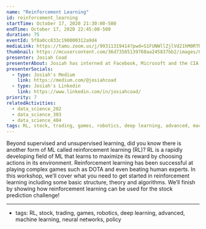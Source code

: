 ```yaml
---
name: "Reinforcement Learning"
id: reinforcement_learning
startTime: October 17, 2020 21:30:00-500
endTime: October 17, 2020 22:45:00-500
duration: 75
eventId: 5f8a0cc833c190000312a9d4
mediaLink: https://tamu.zoom.us/j/99311319414?pwd=S1FUNWllZjlVd21hM0RTRnFaTXBSZz09
thumbnail: https://mcusercontent.com/36d73585139760aa245837bb2/images/8d0a08a7-826f-4305-ac07-4b7907301372.jpg
presenter: Josiah Coad
presenterAbout: Josiah has interned at Facebook, Microsoft and the CIA. He is current a researching in reinforcement learning at Carnegie Mellon.
presenterSocials:
  - type: Josiah's Medium
    link: https://medium.com/@josiahcoad
  - type: Josiah's Linkedin
    link: https://www.linkedin.com/in/josiahcoad/
priority: 7
relatedActivities:
  - data_science_202
  - data_science_303
  - data_science_404
tags: RL, stock, trading, games, robotics, deep learning, advanced, machine learning, neural networks, policy
---
```


Beyond supervised and unsupervised learning, did you know there is another form of ML called reinforcement learning (RL)? RL is a rapidly developing field of ML that learns to maximize its reward by choosing actions in its environment. Reinforcement learning has been successful at playing complex games such as DOTA and even beating human experts.
In this workshop, we’ll cover what you need to get started in reinforcement learning including some basic structure, theory and algorithms. We’ll finish by showing how reinforcement learning can be used for the stock prediction challenge!

---

- tags: RL, stock, trading, games, robotics, deep learning, advanced, machine learning, neural networks, policy
